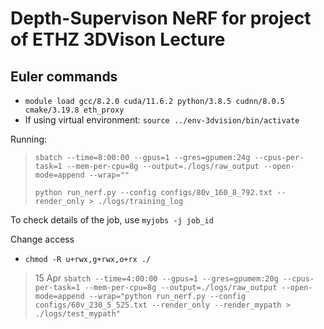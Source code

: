 # Depth-Supervison NeRF for project of ETHZ 3DVison Lecture

## Euler commands
* `module load gcc/8.2.0 cuda/11.6.2 python/3.8.5 cudnn/8.0.5 cmake/3.19.8 eth_proxy`
* If using virtual environment: `source ../env-3dvision/bin/activate`

Running: 

> `sbatch --time=8:00:00 --gpus=1 --gres=gpumem:24g --cpus-per-task=1 --mem-per-cpu=8g --output=./logs/raw_output --open-mode=append --wrap=""`
>
> `python run_nerf.py --config configs/80v_160_8_792.txt --render_only > ./logs/training_log`

To check details of the job, use `myjobs -j job_id`

Change access
* `chmod -R u+rwx,g+rwx,o+rx ./`

> 15 Apr `sbatch --time=4:00:00 --gpus=1 --gres=gpumem:20g --cpus-per-task=1 --mem-per-cpu=8g --output=./logs/raw_output --open-mode=append --wrap="python run_nerf.py --config configs/60v_230_5_525.txt --render_only --render_mypath > ./logs/test_mypath" `